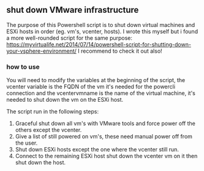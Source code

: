 ## shut down VMware infrastructure

The purpose of this Powershell script is to shut down virtual machines and ESXi hosts in order (eg. vm's, vcenter, hosts).
I wrote this myself but i found a more well-rounded script for the same purpose: https://myvirtualife.net/2014/07/14/powershell-script-for-shutting-down-your-vsphere-environment/
I recommend to check it out also!

### how to use

You will need to modify the variables at the beginning of the script, the vcenter variable is the FQDN of the vm it's needed for the powercli connection and the vcentervmname is the name of the virtual machine, it's needed to shut down the vm on the ESXi host.

The script run in the following steps:

1. Graceful shut down all vm's with VMware tools and force power off the others except the vcenter.
2. Give a list of still powered on vm's, these need manual power off from the user.
3. Shut down ESXi hosts except the one where the vcenter still run.
4. Connect to the remaining ESXi host shut down the vcenter vm on it then shut down the host.
